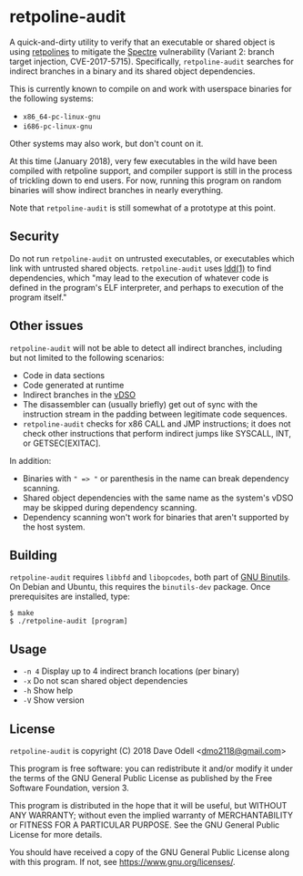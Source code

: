 retpoline-audit
===============

A quick-and-dirty utility to verify that an executable or shared object is using
[retpolines](https://support.google.com/faqs/answer/7625886) to mitigate the [Spectre](https://spectreattack.com) vulnerability
(Variant 2: branch target injection, CVE-2017-5715). Specifically, `retpoline-audit` searches for indirect branches in a binary
and its shared object dependencies.

This is currently known to compile on and work with userspace binaries for the following systems:

* `x86_64-pc-linux-gnu`
* `i686-pc-linux-gnu`

Other systems may also work, but don't count on it.

At this time (January 2018), very few executables in the wild have been compiled with retpoline support, and compiler support is
still in the process of trickling down to end users. For now, running this program on random binaries will show indirect
branches in nearly everything.

Note that `retpoline-audit` is still somewhat of a prototype at this point.

Security
--------

Do not run `retpoline-audit` on untrusted executables, or executables which link with untrusted shared objects.
`retpoline-audit` uses [ldd(1)](http://man7.org/linux/man-pages/man1/ldd.1.html) to find dependencies, which "may lead to the
execution of whatever code is defined in the program's ELF interpreter, and perhaps to execution of the program itself."

Other issues
------------

`retpoline-audit` will not be able to detect all indirect branches, including but not limited to the following scenarios:

* Code in data sections
* Code generated at runtime
* Indirect branches in the [vDSO](http://man7.org/linux/man-pages/man7/vdso.7.html)
* The disassembler can (usually briefly) get out of sync with the instruction stream in the padding between legitimate code
  sequences.
* `retpoline-audit` checks for x86 CALL and JMP instructions; it does not check other instructions that perform indirect jumps
  like SYSCALL, INT, or GETSEC[EXITAC].

In addition:

* Binaries with `" => "` or parenthesis in the name can break dependency scanning.
* Shared object dependencies with the same name as the system's vDSO may be skipped during dependency scanning.
* Dependency scanning won't work for binaries that aren't supported by the host system.

Building
--------

`retpoline-audit` requires `libbfd` and `libopcodes`, both part of [GNU Binutils](https://www.gnu.org/software/binutils/). On
Debian and Ubuntu, this requires the `binutils-dev` package. Once prerequisites are installed, type:

	$ make
	$ ./retpoline-audit [program]

Usage
-----

* `-n 4` Display up to 4 indirect branch locations (per binary)
* `-x` Do not scan shared object dependencies
* `-h` Show help
* `-V` Show version

License
-------

`retpoline-audit` is copyright (C) 2018 Dave Odell <<dmo2118@gmail.com>>

This program is free software: you can redistribute it and/or modify it under the terms of the GNU General Public License as
published by the Free Software Foundation, version 3.

This program is distributed in the hope that it will be useful, but WITHOUT ANY WARRANTY; without even the implied warranty of
MERCHANTABILITY or FITNESS FOR A PARTICULAR PURPOSE.  See the GNU General Public License for more details.

You should have received a copy of the GNU General Public License along with this program.  If not, see
<https://www.gnu.org/licenses/>.

